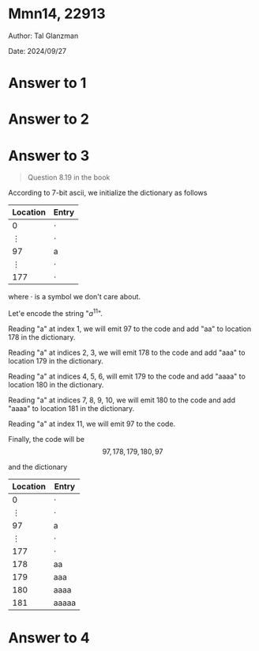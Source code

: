 # Mmn14, 22913

Author: Tal Glanzman

Date: 2024/09/27

# Answer to 1

# Answer to 2

# Answer to 3

> Question 8.19 in the book

According to 7-bit ascii, we initialize the dictionary as follows

Location | Entry
-|-
0 | $\cdot$
$\vdots$ | $\cdot$
97 | a
$\vdots$ | $\cdot$
177 | $\cdot$

where $\cdot$ is a symbol we don't care about.

Let'e encode the string "$a^{11}$".

Reading "a" at index 1, we will emit 97 to the code and add "aa" to location 178 in the dictionary.

Reading "a" at indices 2, 3, we will emit 178 to the code and add "aaa" to location 179 in the dictionary.

Reading "a" at indices 4, 5, 6, will emit 179 to the code and add "aaaa" to location 180 in the dictionary.

Reading "a" at indices 7, 8, 9, 10, we will emit 180 to the code and add "aaaa" to location 181 in the dictionary.

Reading "a" at index 11, we will emit 97 to the code.

Finally, the code will be
$$
97, 178, 179, 180, 97
$$

and the dictionary

Location | Entry
-|-
0 | $\cdot$
$\vdots$ | $\cdot$
97 | a
$\vdots$ | $\cdot$
177 | $\cdot$
178 | aa
179 | aaa
180 | aaaa
181 | aaaaa

# Answer to 4